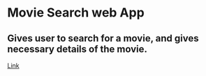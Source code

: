 # Movie Search web App
## Gives user to search for a movie, and gives necessary details of the movie.

[Link ](https://tej2707.github.io/movie-search-app/)
